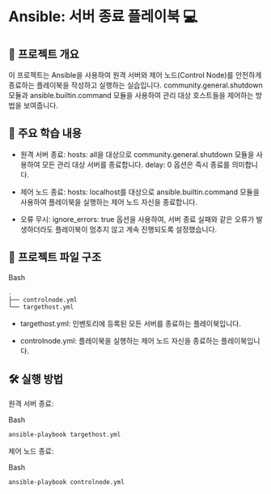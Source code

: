 # Ansible: 서버 종료 플레이북 💻
## 📖 프로젝트 개요
이 프로젝트는 Ansible을 사용하여 원격 서버와 제어 노드(Control Node)를 안전하게 종료하는 플레이북을 작성하고 실행하는 실습입니다. community.general.shutdown 모듈과 ansible.builtin.command 모듈을 사용하여 관리 대상 호스트들을 제어하는 방법을 보여줍니다.

## 🚀 주요 학습 내용
+ 원격 서버 종료: hosts: all을 대상으로 community.general.shutdown 모듈을 사용하여 모든 관리 대상 서버를 종료합니다. delay: 0 옵션은 즉시 종료를 의미합니다.

+ 제어 노드 종료: hosts: localhost를 대상으로 ansible.builtin.command 모듈을 사용하여 플레이북을 실행하는 제어 노드 자신을 종료합니다.

+ 오류 무시: ignore_errors: true 옵션을 사용하여, 서버 종료 실패와 같은 오류가 발생하더라도 플레이북이 멈추지 않고 계속 진행되도록 설정했습니다.

## 📂 프로젝트 파일 구조

Bash
```bash
.
├── controlnode.yml
└── targethost.yml
```
+ targethost.yml: 인벤토리에 등록된 모든 서버를 종료하는 플레이북입니다.

+ controlnode.yml: 플레이북을 실행하는 제어 노드 자신을 종료하는 플레이북입니다.

## 🛠️ 실행 방법
원격 서버 종료:

Bash
```bash
ansible-playbook targethost.yml
```
제어 노드 종료:

Bash
```bash
ansible-playbook controlnode.yml
```
